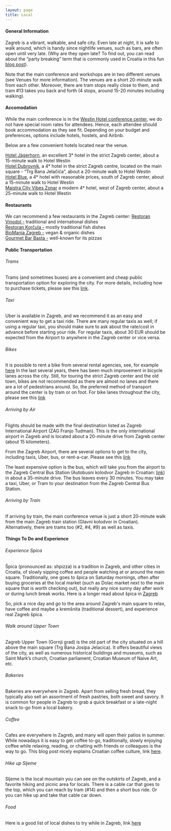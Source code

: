 ```yaml
---
layout: page
title: Local
---
```


#### General Information
Zagreb is a vibrant, walkable, and safe city. Even late at night, it is safe to walk around, which is handy since nightlife venues, such as bars, are often open until very late. (Why are they open late? To find out, you can read about the “party breaking” term that is commonly used in Croatia in this fun [blog post](https://zablogreb.wordpress.com/category/party-breakers/)).

Note that the main conference and workshops are in two different venues (see Venues for more information). The venues are a short 20-minute walk from each other. Moreover, there are tram stops really close to them, and tram #13 takes you back and forth (4 stops, around 15-20 minutes including walking). 

#### Accomodation

While the main conference is in the [Westin Hotel conference center](https://www.marriott.com/en-us/hotels/zagwi-the-westin-zagreb/overview/), we do not have special room rates for attendees. Hence, each attendee should book accommodation as they see fit. Depending on your budget and preferences, options include hotels, hostels, and Airbnb.

Below are a few convenient hotels located near the venue.

[Hotel Jägerhorn](https://www.hotel-jagerhorn.hr/en/), an excellent 3* hotel in the strict Zagreb center, about a 15-minute walk to Hotel Westin <br>
[Hotel Dubrovnik](https://www.hotel-dubrovnik.hr/), a 4* hotel in the strict Zagreb centre, located on the main square - “Trg Bana Jelačića”, about a 20-minute walk to Hotel Westin <br>
[Hotel Blue](https://www.hotelblue.eu/en/), a 4* hotel with reasonable prices, south of Zagreb center, about a 15-minute walk to Hotel Westin <br>
[Maistra City Vibes Zonar](https://www.maistra.com/properties/zonar-zagreb/#/) a modern 4* hotel, west of Zagreb center, about a 25-minute walk to Hotel Westin <br>


#### Restaurants
We can recommend a few restaurants in the Zagreb center:
[Restoran Vinodol -](https://vinodol-zg.hr/en/) traditional and international dishes <br>
[Restoran Korčula -](https://www.restoran-korcula.hr/home) mostly traditional fish dishes <br>
[BioMania Zagreb -](https://biomania.hr/locations/biomania-zagreb/) vegan & organic dishes <br>
[Gourmet Bar Basta -](https://basta.bar/zagreb-en/) well-known for its pizzas <br>


#### Public Transportation

###### Trams
Trams (and sometimes buses) are a convenient and cheap public transportation option for exploring the city. For more details, including how to purchase tickets, please see this [link](https://www.zet.hr/en).

###### Taxi
Uber is available in Zagreb, and we recommend it as an easy and convenient way to get a taxi ride. There are many regular taxis as well; if using a regular taxi, you should make sure to ask about the rate/cost in advance before starting your ride. For regular taxis, about 30 EUR should be expected from the Airport to anywhere in the Zagreb center or vice versa.

###### Bikes
It is possible to rent a bike from several rental agencies, see, for example [here](https://rentabikezagreb.com/)
In the last several years, there has been much improvement in bicycle lanes across the city. Still, for touring the strict Zagreb center and the old town, bikes are not recommended as there are almost no lanes and there are a lot of pedestrians around. So, the preferred method of transport around the center is by tram or on foot.
For bike lanes throughout the city, please see this [link](https://sindikatbiciklista.hr/en/our-work/small-steps-to-a-cycling-friendly-city/cycling-through-the-city/) 


###### Arriving by Air
Flights should be made with the final destination listed as Zagreb International Airport (ZAG Franjo Tudman). This is the only international airport in Zagreb and is located about a 20-minute drive from Zagreb center (about 15 kilometers).

From the Zagreb Airport, there are several options to get to the city, including taxis, Uber, bus, or rent-a-car. Please see this [link](https://www.zagreb-airport.hr/en/passengers/to-from-the-airport/35) 

The least expensive option is the bus, which will take you from the airport to the Zagreb Central Bus Station (Autobusni kolodvor Zagreb in Croatian: [link](https://www.akz.hr/)) in about a 35-minute drive. The bus leaves every 30 minutes. You may take a taxi, Uber, or Tram to your destination from the Zagreb Central Bus Station.

###### Arriving by Train
If arriving by train, the main conference venue is just a short 20-minute walk from the main Zagreb train station (Glavni kolodvor in Croatian). Alternatively, there are trams too (#2, #4, #9) as well as taxis.


#### Things To Do and Experience

###### Experience Spica
Špica (pronounced as: shpizza) is a tradition in Zagreb, and other cities in Croatia, of slowly sipping coffee and people watching at or around the main square. Traditionally, one goes to špica on Saturday mornings, often after buying groceries at the local market (such as Dolac market next to the main square that is worth checking out), but really any nice sunny day after work or during lunch break works. Here is a longer read about špica in [Zagreb](https://zablogreb.wordpress.com/2013/10/15/what-topping-do-you-want-on-your-spica/)

So, pick a nice day and go to the area around Zagreb's main square to relax, have coffee and maybe a kremšnita (traditional dessert), and experience real Zagreb špica.

###### Walk around Upper Town
Zagreb Upper Town (Gornji grad) is the old part of the city situated on a hill above the main square (Trg Bana Josipa Jelacica). It offers beautiful views of the city, as well as numerous historical buildings and museums, such as Saint Mark’s church, Croatian parliament, Croatian Museum of Naive Art, etc.


###### Bakeries
Bakeries are everywhere in Zagreb. Apart from selling fresh bread, they typically also sell an assortment of fresh pastries, both sweet and savory. It is common for people in Zagreb to grab a quick breakfast or a late-night snack to-go from a local bakery.

###### Coffee
Cafes are everywhere in Zagreb, and many will open their patios in summer. While nowadays it is easy to get coffee to-go, traditionally, slowly enjoying coffee while relaxing, reading, or chatting with friends or colleagues is the way to go. This blog post nicely explains Croatian coffee culture, link [here](https://zablogreb.wordpress.com/category/coffee/).

###### Hike up Sljeme
Sljeme is the local mountain you can see on the outskirts of Zagreb, and a favorite hiking and picnic area for locals. There is a cable car that goes to the top, which you can reach by tram (#14) and then a short bus ride. Or you can hike up and take that cable car down.

###### Food
Here is a good list of local dishes to try while in Zagreb, link [here](https://www.goatrotichronicles.ca/what-to-eat-in-zagreb/)
